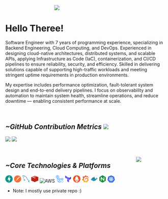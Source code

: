 [<img align="right" width="350" src="https://github.com/lyushher/lyushher/blob/main/gifs/spotify2.svg">](https://open.spotify.com/playlist/6aYnq5PIZ0U4biXAiAERj2?si=a81ff787dfd047a4&nd=1)

</br>


# Hello Theree! 


Software Engineer with 7 years of programming experience, specializing in Backend Engineering, Cloud Computing, and DevOps. Experienced in designing cloud-native architectures, distributed systems, and scalable APIs, applying Infrastructure as Code (IaC), containerization, and CI/CD pipelines to ensure reliability, security, and efficiency. Skilled in delivering solutions capable of supporting high-traffic workloads and meeting stringent uptime requirements in production environments.

My expertise includes performance optimization, fault-tolerant system design and end-to-end delivery pipelines. I focus on observability and automation to maintain system health, streamline operations, and reduce downtime — enabling consistent performance at scale.

</br>

## *~GitHub Contribution Metrics* <img src="https://github.com/lyushher/lyushher/blob/main/gifs/Cat1.gif" width="38">               

<img width="46%" src="https://github-readme-streak-stats.herokuapp.com/?user=lyushher&theme=tokyonight">    <img width="33%" src="https://github-readme-stats.vercel.app/api/top-langs/?username=lyushher&theme=tokyonight&height=&layout=compact&langs_count=100">

</br>

[<img width="93" align ="right" src="https://media3.giphy.com/media/v1.Y2lkPTc5MGI3NjExb3h3enVldDJ0NDl6MjA5eDc1a2UwendvajNvemhrYmJ2ZjN3eTU0biZlcD12MV9pbnRlcm5hbF9naWZfYnlfaWQmY3Q9cw/3HEJjqIIwMs7TTZYlU/giphy.webp">](https://media3.giphy.com/media/v1.Y2lkPTc5MGI3NjExb3h3enVldDJ0NDl6MjA5eDc1a2UwendvajNvemhrYmJ2ZjN3eTU0biZlcD12MV9pbnRlcm5hbF9naWZfYnlfaWQmY3Q9cw/3HEJjqIIwMs7TTZYlU/giphy.webp) 



 ## *~Core Technologies & Platforms*


<p align="left">
  <!-- Backend / API -->
  <img src="https://raw.githubusercontent.com/devicons/devicon/master/icons/fastapi/fastapi-original.svg" alt="FastAPI" title="FastAPI" width="23" height="23"/>
  <img src="https://raw.githubusercontent.com/devicons/devicon/master/icons/postman/postman-original.svg" alt="Postman" title="Postman" width="23" height="23"/>

  <!-- Databases / Cache -->
  <img src="https://raw.githubusercontent.com/devicons/devicon/master/icons/mysql/mysql-original.svg" alt="MySQL" title="MySQL" width="23" height="23"/>
  <img src="https://raw.githubusercontent.com/devicons/devicon/master/icons/redis/redis-original.svg" alt="Redis" title="Redis" width="23" height="23"/>

  <!-- Cloud -->
  <img src="https://upload.wikimedia.org/wikipedia/commons/9/93/Amazon_Web_Services_Logo.svg" alt="AWS" title="AWS" width="23" height="23"/>
  <img src="https://raw.githubusercontent.com/devicons/devicon/master/icons/githubactions/githubactions-original.svg" alt="GitHub Actions" title="GitHub Actions" width="23" height="23"/>
  <img src="https://raw.githubusercontent.com/devicons/devicon/master/icons/terraform/terraform-original.svg" alt="Terraform" title="Terraform" width="23" height="23"/>
  <img src="https://raw.githubusercontent.com/devicons/devicon/master/icons/prometheus/prometheus-original.svg" alt="Prometheus" title="Prometheus" width="23" height="23"/>
  <img src="https://raw.githubusercontent.com/devicons/devicon/master/icons/grafana/grafana-original.svg" alt="Grafana" title="Grafana" width="23" height="23"/>

  <!-- Deployment / Orchestration -->
  <img src="https://raw.githubusercontent.com/devicons/devicon/master/icons/docker/docker-original.svg" alt="Docker" title="Docker" width="23" height="23"/>
  <img src="https://raw.githubusercontent.com/devicons/devicon/master/icons/nginx/nginx-original.svg" alt="Nginx" title="Nginx" width="23" height="23"/>
  <img src="https://raw.githubusercontent.com/devicons/devicon/master/icons/kubernetes/kubernetes-plain.svg" alt="Kubernetes" title="Kubernetes" width="23" height="23"/>
</p>


- Note: I mostly use private repo :)


